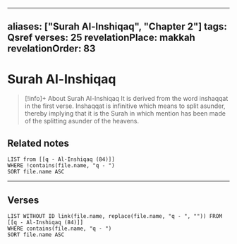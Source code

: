 
---
aliases: ["Surah Al-Inshiqaq", "Chapter 2"]
tags: Qsref
verses: 25
revelationPlace: makkah
revelationOrder: 83
---

# Surah Al-Inshiqaq

> [!info]+ About Surah Al-Inshiqaq
> It is derived from the word inshaqqat in the first verse. Inshaqqat is infinitive which means to split asunder, thereby implying that it is the Surah in which mention has been made of the splitting asunder of the heavens.

## Related notes
```dataview
LIST from [[q - Al-Inshiqaq (84)]]
WHERE !contains(file.name, "q - ")
SORT file.name ASC
```

---

## Verses
```dataview
LIST WITHOUT ID link(file.name, replace(file.name, "q - ", "")) FROM [[q - Al-Inshiqaq (84)]]
WHERE contains(file.name, "q - ")
SORT file.name ASC
```

